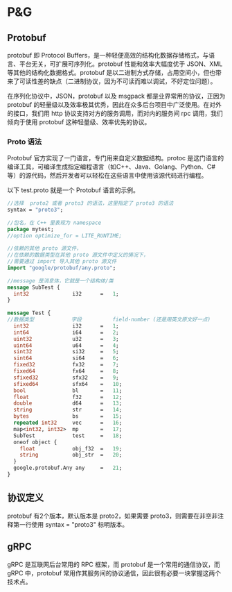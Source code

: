 # P&G

## Protobuf

protobuf 即 Protocol Buffers，是一种轻便高效的结构化数据存储格式，与语言、平台无关，可扩展可序列化。protobuf 性能和效率大幅度优于 JSON、XML 等其他的结构化数据格式。protobuf 是以二进制方式存储，占用空间小，但也带来了可读性差的缺点（二进制协议，因为不可读而难以调试，不好定位问题）。

在序列化协议中，JSON，protobuf 以及 msgpack 都是业界常用的协议，正因为 protobuf 的轻量级以及效率极其优秀，因此在众多后台项目中广泛使用。在对外的接口，我们用 http 协议支持对方的服务调用，而对内的服务间 rpc 调用，我们倾向于使用 protobuf 这种轻量级、效率优先的协议。

### Proto 语法

Protobuf 官方实现了一门语言，专门用来自定义数据结构。protoc 是这门语言的编译工具，可编译生成指定编程语言（如C++、Java、Golang、Python、C# 等）的源代码，然后开发者可以轻松在这些语言中使用该源代码进行编程。

以下 test.proto 就是一个 Protobuf 语言的示例。

```protobuf
//选择  proto2 或者 proto3 的语法，这里指定了 proto3 的语法
syntax = "proto3";
​
//包名，在 C++ 里表现为 namespace
package mytest;
//option optimize_for = LITE_RUNTIME;
​
//依赖的其他 proto 源文件，
//在依赖的数据类型在其他 proto 源文件中定义的情况下，
//需要通过 import 导入其他 proto 源文件
import "google/protobuf/any.proto";
​
//message 是消息体，它就是一个结构体/类
message SubTest {
  int32              i32      =   1;
}
​
message Test {
//数据类型            字段          field-number (还是用英文原文好一点)
  int32              i32      =   1;
  int64              i64      =   2;
  uint32             u32      =   3;
  uint64             u64      =   4;
  sint32             si32     =   5;
  sint64             si64     =   6;
  fixed32            fx32     =   7;
  fixed64            fx64     =   8;
  sfixed32           sfx32    =   9;
  sfixed64           sfx64    =   10;
  bool               bl       =   11;
  float              f32      =   12;
  double             d64      =   13;
  string             str      =   14;
  bytes              bs       =   15;
  repeated int32     vec      =   16;
  map<int32, int32>  mp       =   17;
  SubTest            test     =   18;
  oneof object {
    float            obj_f32  =   19;
    string           obj_str  =   20;
  }
  google.protobuf.Any any     =   21;
}
```

## 协议定义

protobuf 有2个版本，默认版本是 proto2，如果需要 proto3，则需要在非空非注释第一行使用 syntax = "proto3" 标明版本。

## gRPC

gRPC 是互联网后台常用的 RPC 框架，而 protobuf 是一个常用的通信协议，而 gRPC 中，protobuf 常用作其服务间的协议通信，因此很有必要一块掌握这两个技术点。
